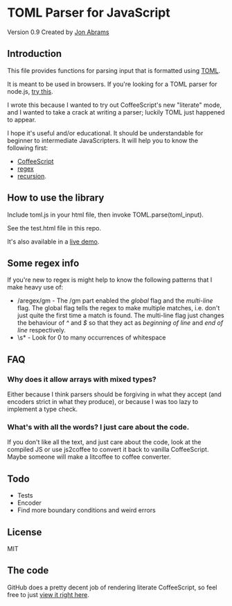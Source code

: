 # TOML Parser for JavaScript
Version 0.9
Created by [Jon Abrams](https://twitter.com/JonathanAbrams)

## Introduction

This file provides functions for parsing input that is formatted using [TOML](https://github.com/mojombo/toml).

It is meant to be used in browsers. If you're looking for a TOML parser for node.js, [try this]().

I wrote this because I wanted to try out CoffeeScript's new "literate" mode, and I wanted to take a crack at writing a parser; luckily TOML just happened to appear.

I hope it's useful and/or educational. It should be understandable for beginner to intermediate JavaScripters. It will help you to know the following first:

- [CoffeeScript](http://coffeescript.org/)
- [regex](http://www.diveintojavascript.com/articles/javascript-regular-expressions)
- [recursion]().

## How to use the library

Include toml.js in your html file, then invoke TOML.parse(toml_input).

See the test.html file in this repo.

It's also available in a [live demo](http://tomljs.s3-website-us-east-1.amazonaws.com/).

## Some regex info

If you're new to regex is might help to know the following patterns that I make heavy use of:

- /aregex/gm - The /gm part enabled the _global_ flag and the _multi-line_ flag. The global flag tells the regex to make multiple matches, i.e. don't just quite the first time a match is found. The multi-line flag just changes the behaviour of _^_ and _$_ so that they act as _beginning of line_ and _end of line_ respectively.
- \s* - Look for 0 to many occurrences of whitespace

## FAQ

### Why does it allow arrays with mixed types?

Either because I think parsers should be forgiving in what they accept (and encoders strict in what they produce), or because I was too lazy to implement a type check.

### What's with all the words? I just care about the code.

If you don't like all the text, and just care about the code, look at the compiled JS or use js2coffee to convert it back to vanilla CoffeeScript. Maybe someone will make a litcoffee to coffee converter.

## Todo

- Tests
- Encoder
- Find more boundary conditions and weird errors

## License

MIT

## The code

GitHub does a pretty decent job of rendering literate CoffeeScript, so feel free to just [view it right here](https://github.com/JonAbrams/tomljs/blob/master/toml.litcoffee).

